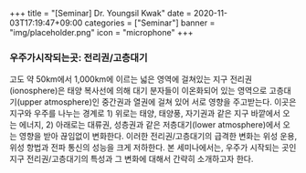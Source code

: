 +++
title = "[Seminar] Dr. Youngsil Kwak"
date = 2020-11-03T17:19:47+09:00
categories = ["Seminar"]
banner = "img/placeholder.png"
icon = "microphone"
+++
###  우주가시작되는곳: 전리권/고층대기
고도 약 50km에서 1,000km에 이르는 넓은 영역에 걸쳐있는 지구 전리권(ionosphere)은 태양 복사선에 의해 대기 분자들이 이온화되어 있는 영역으로 고층대기(upper atmosphere)인 중간권과 열권에 걸쳐 있어 서로 영향을 주고받는다. 이곳은 지구와 우주를 나누는 경계로 1) 위로는 태양, 태양풍, 자기권과 같은 지구 바깥에서 오는 에너지, 2) 아래로는 대류권, 성층권과 같은 저층대기(lower atmosphere)에서 오는 영향을 받아 끊임없이 변화한다. 이러한 전리권/고층대기의 급격한 변화는 위성 운용, 위성 항법과 전파 통신의 성능을 크게 저하한다. 본 세미나에서는, 우주가 시작되는 곳인 지구 전리권/고층대기의 특성과 그 변화에 대해서 간략히 소개하고자 한다.
